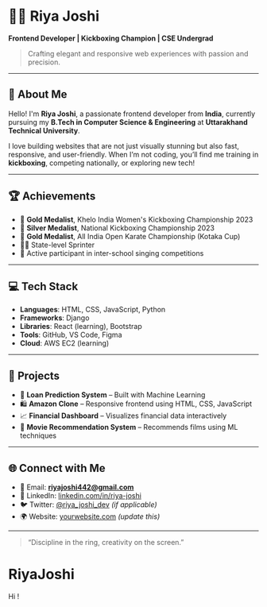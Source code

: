 # 👩‍💻 Riya Joshi

**Frontend Developer | Kickboxing Champion | CSE Undergrad**

> Crafting elegant and responsive web experiences with passion and precision.

---

## 🚀 About Me

Hello! I'm **Riya Joshi**, a passionate frontend developer from **India**, currently pursuing my **B.Tech in Computer Science & Engineering** at **Uttarakhand Technical University**.

I love building websites that are not just visually stunning but also fast, responsive, and user-friendly. When I’m not coding, you’ll find me training in **kickboxing**, competing nationally, or exploring new tech!

---

## 🏆 Achievements

- 🥇 **Gold Medalist**, Khelo India Women's Kickboxing Championship 2023  
- 🥈 **Silver Medalist**, National Kickboxing Championship 2023  
- 🥇 **Gold Medalist**, All India Open Karate Championship (Kotaka Cup)  
- 🏃‍♀️ State-level Sprinter  
- 🎤 Active participant in inter-school singing competitions

---

## 💻 Tech Stack

- **Languages**: HTML, CSS, JavaScript, Python  
- **Frameworks**: Django  
- **Libraries**: React (learning), Bootstrap  
- **Tools**: GitHub, VS Code, Figma  
- **Cloud**: AWS EC2 (learning)

---

## 💼 Projects

- 🔮 **Loan Prediction System** – Built with Machine Learning  
- 🛍️ **Amazon Clone** – Responsive frontend using HTML, CSS, JavaScript  
- 📈 **Financial Dashboard** – Visualizes financial data interactively  
- 🎥 **Movie Recommendation System** – Recommends films using ML techniques

---

## 🌐 Connect with Me

- 📧 Email: **riyajoshi442@gmail.com**  
- 🔗 LinkedIn: [linkedin.com/in/riya-joshi](https://linkedin.com/in/riya-joshi)  
- 🐦 Twitter: [@riya_joshi_dev](https://twitter.com/riya_joshi_dev) *(if applicable)*  
- 🌍 Website: [yourwebsite.com](https://yourwebsite.com) *(update this)*

---

> “Discipline in the ring, creativity on the screen.”

# RiyaJoshi
Hi ! 

